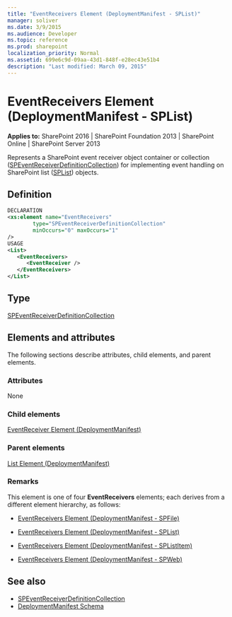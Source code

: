 ```yaml
---
title: "EventReceivers Element (DeploymentManifest - SPList)"
manager: soliver
ms.date: 3/9/2015
ms.audience: Developer
ms.topic: reference
ms.prod: sharepoint
localization_priority: Normal
ms.assetid: 699e6c9d-09aa-43d1-848f-e28ec43e51b4
description: "Last modified: March 09, 2015"
---
```


# EventReceivers Element (DeploymentManifest - SPList)

**Applies to:** SharePoint 2016 | SharePoint Foundation 2013 | SharePoint Online | SharePoint Server 2013 
  
Represents a SharePoint event receiver object container or collection ([SPEventReceiverDefinitionCollection](https://msdn.microsoft.com/library/Microsoft.SharePoint.SPEventReceiverDefinitionCollection.aspx)) for implementing event handling on SharePoint list ([SPList](https://msdn.microsoft.com/library/Microsoft.SharePoint.SPList.aspx)) objects. 

## Definition

```XML
DECLARATION
<xs:element name="EventReceivers" 
        type="SPEventReceiverDefinitionCollection" 
        minOccurs="0" maxOccurs="1" 
/>
USAGE
<List>
   <EventReceivers>
      <EventReceiver />
   </EventReceivers>
</List>

```

## Type

[SPEventReceiverDefinitionCollection](https://msdn.microsoft.com/library/Microsoft.SharePoint.SPEventReceiverDefinitionCollection.aspx)
  
## Elements and attributes

The following sections describe attributes, child elements, and parent elements.

### Attributes

None
   
### Child elements

[EventReceiver Element (DeploymentManifest)](eventreceiver-element-deploymentmanifest.md)
   
### Parent elements

[List Element (DeploymentManifest)](list-element-deploymentmanifest.md)
   
### Remarks

This element is one of four **EventReceivers** elements; each derives from a different element hierarchy, as follows: 
  
- [EventReceivers Element (DeploymentManifest - SPFile)](eventreceivers-element-deploymentmanifestspfile.md)
    
- [EventReceivers Element (DeploymentManifest - SPList)](eventreceivers-element-deploymentmanifestsplist.md)
    
- [EventReceivers Element (DeploymentManifest - SPListItem)](eventreceivers-element-deploymentmanifestsplistitem.md)
    
- [EventReceivers Element (DeploymentManifest - SPWeb)](eventreceivers-element-deploymentmanifestspweb.md)
    
## See also

- [SPEventReceiverDefinitionCollection](https://msdn.microsoft.com/library/Microsoft.SharePoint.SPEventReceiverDefinitionCollection.aspx)
- [DeploymentManifest Schema](deploymentmanifest-schema.md)

